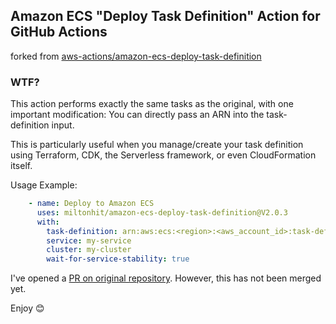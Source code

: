 ## Amazon ECS "Deploy Task Definition" Action for GitHub Actions
forked from [aws-actions/amazon-ecs-deploy-task-definition](https://github.com/aws-actions/amazon-ecs-deploy-task-definition)


### WTF?
This action performs exactly the same tasks as the original, with one important modification:
You can directly pass an ARN into the task-definition input.

This is particularly useful when you manage/create your task definition using Terraform, CDK, the Serverless framework, or even CloudFormation itself.

Usage Example:
```yaml
    - name: Deploy to Amazon ECS
      uses: miltonhit/amazon-ecs-deploy-task-definition@V2.0.3
      with:
        task-definition: arn:aws:ecs:<region>:<aws_account_id>:task-definition/<task_definition_name>:<revision_number>
        service: my-service
        cluster: my-cluster
        wait-for-service-stability: true
```

I've opened a [PR on original repository](https://github.com/aws-actions/amazon-ecs-deploy-task-definition/pull/524). However, this has not been merged yet.

Enjoy :blush: